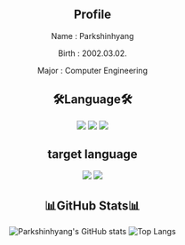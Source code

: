 <div align=center>
  
  ## Profile
 
  Name : Parkshinhyang
  
  Birth : 2002.03.02.
  
  Major : Computer Engineering
  
  ## 🛠Language🛠
  
  <img src="https://img.shields.io/badge/Python-3776AB?style=for-the-badge&logo=Python&logoColor=yellow"> 
  
  <img src="https://img.shields.io/badge/C-00599C?style=for-the-badge&logo=C&logoColor=white">
  
  <img src="https://img.shields.io/badge/Jupyter-F37626?style=for-the-badge&logo=Jupyter&logoColor=white">
  
  ##  target language
  
  <img src="https://img.shields.io/badge/Swift-F05138?style=for-the-badge&logo=Swift&logoColor=white"> 
  
  <img src="https://img.shields.io/badge/JavaScript-F7DF1E?style=for-the-badge&logo=JavaScript&logoColor=white"> 
  
  
  ## 📊GitHub Stats📊
  
  ![Parkshinhyang's GitHub stats](https://github-readme-stats.vercel.app/api?username=Parkshinhyang&show_icons=true&theme=dark) ![Top Langs](https://github-readme-stats.vercel.app/api/top-langs/?username=Parkshinhyang&layout=compact&theme=dark)
  
</div>

<!--
**Parkshinhyang/Parkshinhyang** is a ✨ _special_ ✨ repository because its `README.md` (this file) appears on your GitHub profile.

Here are some ideas to get you started:

- 🔭 I’m currently working on ...
- 🌱 I’m currently learning ...
- 👯 I’m looking to collaborate on ...
- 🤔 I’m looking for help with ...
- 💬 Ask me about ...
- 📫 How to reach me: ...
- 😄 Pronouns: ...
- ⚡ Fun fact: ...
-->
